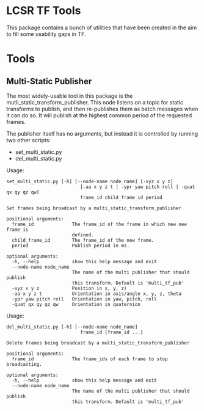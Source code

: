 LCSR TF Tools
=============

This package contains a bunch of utilities that have been created in the aim to
fill some usability gaps in TF.

Tools
=====

Multi-Static Publisher
----------------------
The most widely-usable tool in this package is the
mutli_static_transform_publisher. This node listens on a topic for static
transforms to publish, and then re-publishes them as batch messages when it can
do so. It will publish at the highest common period of the requested frames.

The publisher itself has no arguments, but instead it is controlled by running
two other scripts:
- set_multi_static.py
- del_multi_static.py


Usage:

```
set_multi_static.py [-h] [--node-name node_name] [-xyz x y z]
                           [-aa x y z t | -ypr yaw pitch roll | -quat qx qy qz qw]
                           frame_id child_frame_id period

Set frames being broadcast by a multi_static_transform_publisher

positional arguments:
  frame_id              The frame_id of the frame in which new new frame is
                        defined.
  child_frame_id        The frame_id of the new frame.
  period                Publish period in ms.

optional arguments:
  -h, --help            show this help message and exit
  --node-name node_name
                        The name of the multi publisher that should publish
                        this transform. Default is 'multi_tf_pub'
  -xyz x y z            Position in x, y, z)
  -aa x y z t           Orientation in axis/angle x, y, z, theta
  -ypr yaw pitch roll   Orientation in yaw, pitch, roll
  -quat qx qy qz qw     Orientation in quaternion
```


Usage:

```
del_multi_static.py [-h] [--node-name node_name]
                           frame_id [frame_id ...]

Delete frames being broadcast by a multi_static_transform_publisher

positional arguments:
  frame_id              The frame_ids of each frame to stop broadcasting.

optional arguments:
  -h, --help            show this help message and exit
  --node-name node_name
                        The name of the multi publisher that should publish
                        this transform. Default is 'multi_tf_pub'
